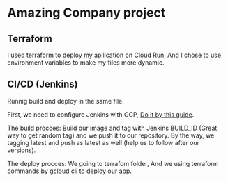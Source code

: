 # Amazing Company project

## Terraform
I used terraform to deploy my apllication on Cloud Run, And I chose to use environment variables to make my files more dynamic.


## CI/CD (Jenkins)

Runnig build and deploy in the same file.

First, we need to configure Jenkins with GCP, [Do it by this guide](https://breakdance.github.io/breakdance/).

The build procces: Build our image and tag with Jenkins BUILD_ID (Great way to get random tag) and we push it to our repository.
By the way, we tagging latest and push as latest as well (help us to follow after our versions).

The deploy procces: We going to terrafom folder, And we using terraform commands by gcloud cli to deploy our app.



